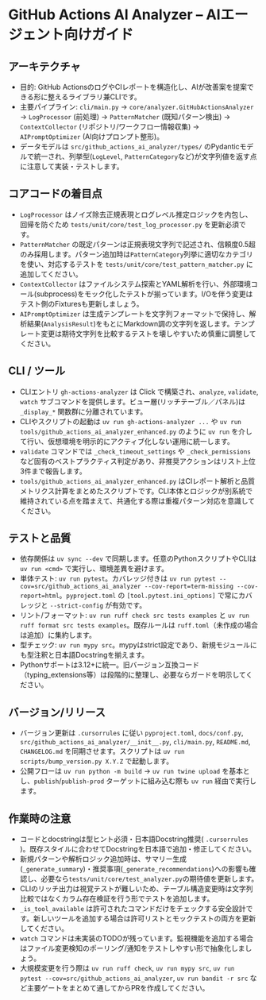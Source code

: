 # GitHub Actions AI Analyzer – AIエージェント向けガイド
## アーキテクチャ
- 目的: GitHub ActionsのログやCIレポートを構造化し、AIが改善案を提案できる形に整えるライブラリ兼CLIです。
- 主要パイプライン: `cli/main.py` → `core/analyzer.GitHubActionsAnalyzer` → `LogProcessor` (前処理) → `PatternMatcher` (既知パターン検出) → `ContextCollector` (リポジトリ/ワークフロー情報収集) → `AIPromptOptimizer` (AI向けプロンプト整形)。
- データモデルは `src/github_actions_ai_analyzer/types/` のPydanticモデルで統一され、列挙型(`LogLevel`, `PatternCategory`など)が文字列値を返す点に注意して実装・テストします。
## コアコードの着目点
- `LogProcessor` はノイズ除去正規表現とログレベル推定ロジックを内包し、回帰を防ぐため `tests/unit/core/test_log_processor.py` を更新必須です。
- `PatternMatcher` の既定パターンは正規表現文字列で記述され、信頼度0.5超のみ採用します。パターン追加時は`PatternCategory`列挙に適切なカテゴリを使い、対応するテストを `tests/unit/core/test_pattern_matcher.py` に追加してください。
- `ContextCollector` はファイルシステム探索とYAML解析を行い、外部環境コール(subprocess)をモック化したテストが揃っています。I/Oを伴う変更はテスト側のFixturesも更新しましょう。
- `AIPromptOptimizer` は生成テンプレートを文字列フォーマットで保持し、解析結果(`AnalysisResult`)をもとにMarkdown調の文字列を返します。テンプレート変更は期待文字列を比較するテストを壊しやすいため慎重に調整してください。
## CLI / ツール
- CLIエントリ `gh-actions-analyzer` は Click で構築され、`analyze`, `validate`, `watch` サブコマンドを提供します。ビュー層(リッチテーブル／パネル)は `_display_*` 関数群に分離されています。
- CLIやスクリプトの起動は `uv run gh-actions-analyzer ...` や `uv run tools/github_actions_ai_analyzer_enhanced.py` のように `uv run` を介して行い、仮想環境を明示的にアクティブ化しない運用に統一します。
- `validate` コマンドでは `_check_timeout_settings` や `_check_permissions` など固有のベストプラクティス判定があり、非推奨アクションはリスト上位3件まで報告します。
- `tools/github_actions_ai_analyzer_enhanced.py` はCIレポート解析と品質メトリクス計算をまとめたスクリプトです。CLI本体とロジックが別系統で維持されている点を踏まえて、共通化する際は重複パターン対応を意識してください。
## テストと品質
- 依存関係は `uv sync --dev` で同期します。任意のPythonスクリプトやCLIは `uv run <cmd>` で実行し、環境差異を避けます。
- 単体テスト: `uv run pytest`。カバレッジ付きは `uv run pytest --cov=src/github_actions_ai_analyzer --cov-report=term-missing --cov-report=html`。`pyproject.toml` の `[tool.pytest.ini_options]` で常にカバレッジと `--strict-config` が有効です。
- リント/フォーマット: `uv run ruff check src tests examples` と `uv run ruff format src tests examples`。既存ルールは `ruff.toml`（未作成の場合は追加）に集約します。
- 型チェック: `uv run mypy src`。mypyはstrict設定であり、新規モジュールにも型注釈と日本語Docstringを揃えます。
- Pythonサポートは3.12+に統一。旧バージョン互換コード（typing_extensions等）は段階的に整理し、必要ならガードを明示してください。
## バージョン/リリース
- バージョン更新は `.cursorrules` に従い `pyproject.toml`, `docs/conf.py`, `src/github_actions_ai_analyzer/__init__.py`, `cli/main.py`, `README.md`, `CHANGELOG.md` を同期させます。スクリプトは `uv run scripts/bump_version.py X.Y.Z` で起動します。
- 公開フローは `uv run python -m build` → `uv run twine upload` を基本とし、`publish`/`publish-prod` ターゲットに組み込む際も `uv run` 経由で実行します。
## 作業時の注意
- コードとdocstringは型ヒント必須・日本語Docstring推奨( `.cursorrules` )。既存スタイルに合わせてDocstringを日本語で追加・修正してください。
- 新規パターンや解析ロジック追加時は、サマリー生成(`_generate_summary`)・推奨事項(`_generate_recommendations`)への影響も確認し、必要なら`tests/unit/core/test_analyzer.py`の期待値を更新します。
- CLIのリッチ出力は視覚テストが難しいため、テーブル構造変更時は文字列比較ではなくカラム存在検証を行う形でテストを追加します。
- `_is_tool_available` は許可されたコマンドだけをチェックする安全設計です。新しいツールを追加する場合は許可リストとモックテストの両方を更新してください。
- `watch` コマンドは未実装のTODOが残っています。監視機能を追加する場合はファイル変更検知のポーリング/通知をテストしやすい形で抽象化しましょう。
- 大規模変更を行う際は `uv run ruff check`, `uv run mypy src`, `uv run pytest --cov=src/github_actions_ai_analyzer`, `uv run bandit -r src` など主要ゲートをまとめて通してからPRを作成してください。
